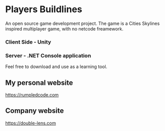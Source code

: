 # Players Buildlines
An open source game development project.
The game is a Cities Skylines inspired multiplayer game, with no netcode freamework. 

### Client Side - Unity
### Server - .NET Console application

Feel free to download and use as a learning tool.

## My personal website
https://rumpledcode.com


## Company website
https://double-lens.com
